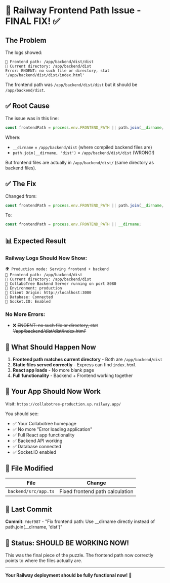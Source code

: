 # 🚨 Railway Frontend Path Issue - FINAL FIX! ✅

## The Problem
The logs showed:
```
📁 Frontend path: /app/backend/dist/dist
📁 Current directory: /app/backend/dist
Error: ENOENT: no such file or directory, stat '/app/backend/dist/dist/index.html'
```

The frontend path was `/app/backend/dist/dist` but it should be `/app/backend/dist`.

## ✅ Root Cause
The issue was in this line:
```typescript
const frontendPath = process.env.FRONTEND_PATH || path.join(__dirname, 'dist');
```

Where:
- `__dirname` = `/app/backend/dist` (where compiled backend files are)
- `path.join(__dirname, 'dist')` = `/app/backend/dist/dist` (WRONG!)

But frontend files are actually in `/app/backend/dist/` (same directory as backend files).

## ✅ The Fix
Changed from:
```typescript
const frontendPath = process.env.FRONTEND_PATH || path.join(__dirname, 'dist');
```

To:
```typescript
const frontendPath = process.env.FRONTEND_PATH || __dirname;
```

## 📊 Expected Result

### Railway Logs Should Now Show:
```
🌍 Production mode: Serving frontend + backend
📁 Frontend path: /app/backend/dist
📁 Current directory: /app/backend/dist
🚀 CollaboTree Backend Server running on port 8080
📡 Environment: production
🔗 Client Origin: http://localhost:3000
💾 Database: Connected
🔌 Socket.IO: Enabled
```

### No More Errors:
- ❌ ~~ENOENT: no such file or directory, stat '/app/backend/dist/dist/index.html'~~

## 🎯 What Should Happen Now

1. **Frontend path matches current directory** - Both are `/app/backend/dist`
2. **Static files served correctly** - Express can find `index.html`
3. **React app loads** - No more blank page
4. **Full functionality** - Backend + Frontend working together

## 📱 Your App Should Now Work

Visit: `https://collabotree-production.up.railway.app/`

You should see:
- ✅ Your Collabotree homepage
- ✅ No more "Error loading application"
- ✅ Full React app functionality
- ✅ Backend API working
- ✅ Database connected
- ✅ Socket.IO enabled

## 🔧 File Modified

| File | Change |
|------|--------|
| `backend/src/app.ts` | Fixed frontend path calculation |

## 📝 Last Commit

**Commit**: `fdef987` - "Fix frontend path: Use __dirname directly instead of path.join(__dirname, 'dist')"

## 🎉 Status: SHOULD BE WORKING NOW!

This was the final piece of the puzzle. The frontend path now correctly points to where the files actually are.

---

**Your Railway deployment should be fully functional now!** 🚀





